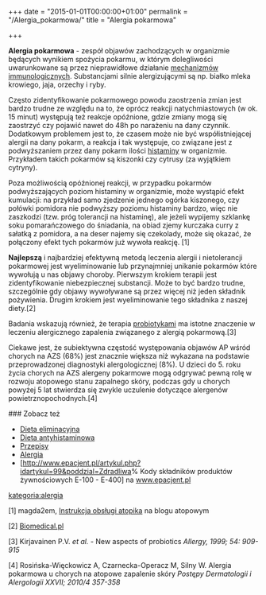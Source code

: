 +++
date = "2015-01-01T00:00:00+01:00"
permalink = "/Alergia_pokarmowa/"
title = "Alergia pokarmowa"

+++

**Alergia pokarmowa** - zespół objawów zachodzących w organizmie będących wynikiem spożycia pokarmu, w którym dolegliwości uwarunkowane są przez nieprawidłowe działanie [mechanizmów immunologicznych](/atopedia/Reakcja_alergiczna "wikilink"). Substancjami silnie alergizującymi są np. białko mleka krowiego, jaja, orzechy i ryby.

Często zidentyfikowanie pokarmowego powodu zaostrzenia zmian jest bardzo trudne ze względu na to, że oprócz reakcji natychmiastowych (w ok. 15 minut) występują też reakcje opóźnione, gdzie zmiany mogą się zaostrzyć czy pojawić nawet do 48h po narażeniu na dany czynnik. Dodatkowym problemem jest to, że czasem może nie być współistniejącej alergii na dany pokarm, a reakcja i tak występuje, co związane jest z podwyższaniem przez dany pokarm ilości [histaminy](/atopedia/histamina "wikilink") w organizmie. Przykładem takich pokarmów są kiszonki czy cytrusy (za wyjątkiem cytryny).

Poza możliwością opóźnionej reakcji, w przypadku pokarmów podwyższających poziom histaminy w organizmie, może wystąpić efekt kumulacji: na przykład samo zjedzenie jednego ogórka kiszonego, czy połówki pomidora nie podwyższy poziomu histaminy bardzo, więc nie zaszkodzi (tzw. próg tolerancji na histaminę), ale jeżeli wypijemy szklankę soku pomarańczowego do śniadania, na obiad zjemy kurczaka curry z sałatką z pomidora, a na deser najemy się czekolady, może się okazać, że połączony efekt tych pokarmów już wywoła reakcję. [1]

**Najlepszą** i najbardziej efektywną metodą leczenia alergii i nietolerancji pokarmowej jest wyeliminowanie lub przynajmniej unikanie pokarmów które wywołują u nas objawy choroby. Pierwszym krokiem terapii jest zidentyfikowanie niebezpiecznej substancji. Może to być bardzo trudne, szczególnie gdy objawy wywoływane są przez więcej niż jeden składnik pożywienia. Drugim krokiem jest wyeliminowanie tego składnika z naszej diety.[2]

Badania wskazują również, że terapia [probiotykami](/atopedia/Probiotyki "wikilink") ma istotne znaczenie w leczeniu alergicznego zapalenia związanego z alergią pokarmową.[3]

Ciekawe jest, że subiektywna częstość występowania objawów AP wśród chorych na AZS (68%) jest znacznie większa niż wykazana na podstawie przeprowadzonej diagnostyki alergologicznej (8%). U dzieci do 5. roku życia chorych na AZS alergeny pokarmowe mogą odgrywać pewną rolę w rozwoju atopowego stanu zapalnego skóry, podczas gdy u chorych powyżej 5 lat stwierdza się zwykle uczulenie dotyczące alergenów powietrznopochodnych.[4]

<references />
### Zobacz też

-   [Dieta eliminacyjna](/atopedia/Dieta_eliminacyjna "wikilink")
-   [Dieta antyhistaminowa](/atopedia/Dieta_antyhistaminowa "wikilink")
-   [Przepisy](/atopedia/:Kategoria:Przepisy "wikilink")
-   [Alergia](/atopedia/Alergia "wikilink")
-   [<http://www.epacjent.pl/artykul.php?idartykul=99&poddzial=Zdradliwa>% Kody składników produktów żywnościowych E-100 - E-400] na www.epacjent.pl

[kategoria:alergia](/atopedia/kategoria:alergia "wikilink")

[1] magda2em, [Instrukcja obsługi atopika](http://blog.atopowe.pl/2011/04/26/instrukcja-obslugi-atopika-ii/) na blogu atopowym

[2] [Biomedical.pl](http://www.biomedical.pl/choroby/alergie/alergia-pokarmowa-2.html)

[3] Kirjavainen P.V. *et al.* - New aspects of probiotics *Allergy, 1999; 54: 909-915*

[4] Rosińska-Więckowicz A, Czarnecka-Operacz M, Silny W. Alergia pokarmowa u chorych na atopowe zapalenie skóry *Postępy Dermatologii i Alergologii XXVII; 2010/4 357-358*